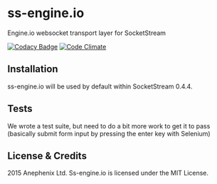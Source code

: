 ss-engine.io
============

Engine.io websocket transport layer for SocketStream

[![Codacy Badge](http://api.codacy.com:80/project/badge/bc995475b9284476bf27deb045f61158)](https://www.codacy.com/app/paulbjensen/ss-engine-io)
[![Code Climate](https://codeclimate.com/github/socketstream/ss-engine.io/badges/gpa.svg)](https://codeclimate.com/github/socketstream/ss-engine.io)


Installation
---

ss-engine.io will be used by default within SocketStream 0.4.4.

Tests
---

We wrote a test suite, but need to do a bit more work to get it to pass (basically submit form input by pressing the enter key with Selenium)
 
License & Credits
---

2015 Anephenix Ltd. Ss-engine.io is licensed under the MIT License.